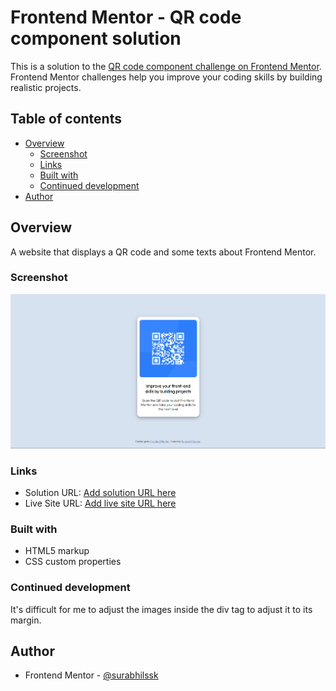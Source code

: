 # Frontend Mentor - QR code component solution

This is a solution to the [QR code component challenge on Frontend Mentor](https://www.frontendmentor.io/challenges/qr-code-component-iux_sIO_H). Frontend Mentor challenges help you improve your coding skills by building realistic projects. 

## Table of contents

- [Overview](#overview)
  - [Screenshot](#screenshot)
  - [Links](#links)
  - [Built with](#built-with)
  - [Continued development](#continued-development)
- [Author](#author)

## Overview
  A website that displays a QR code and some texts about Frontend Mentor.
### Screenshot

![](images/Screenshot%202023-04-02%20101550.png)

### Links

- Solution URL: [Add solution URL here](https://github.com/surabhilssk/qrcode-challenge)
- Live Site URL: [Add live site URL here](https://your-live-site-url.com)

### Built with

- HTML5 markup
- CSS custom properties

### Continued development

It's difficult for me to adjust the images inside the div tag to adjust it to its margin.


## Author

- Frontend Mentor - [@surabhilssk](https://www.frontendmentor.io/profile/surabhilssk)

